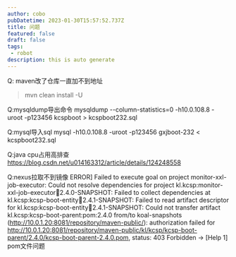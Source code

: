 ```yaml
---
author: cobo
pubDatetime: 2023-01-30T15:57:52.737Z
title: 问题
featured: false
draft: false
tags:
 - robot
description: this is auto generate
---
```


Q: maven改了仓库一直加不到地址
> mvn clean install -U

Q:mysqldump导出命令
mysqldump --column-statistics=0  -h10.0.108.8 -uroot -p123456 kcspboot > kcspboot232.sql

Q:mysql导入sql
mysql -h10.0.108.8 -uroot -p123456 gxjboot-232 < kcspboot232.sql 

Q:java cpu占用高排查
https://blog.csdn.net/u014163312/article/details/124248558

Q:nexus拉取不到镜像
ERROR] Failed to execute goal on project monitor-xxl-job-executor: Could not resolve dependencies for project kl.kcsp:monitor-xxl-job-executor:jar:2.4.0-SNAPSHOT: Failed to collect dependencies at kl.kcsp:kcsp-boot-entity:jar:2.4.1-SNAPSHOT: Failed to read artifact descriptor for kl.kcsp:kcsp-boot-entity:jar:2.4.1-SNAPSHOT: Could not transfer artifact kl.kcsp:kcsp-boot-parent:pom:2.4.0 from/to koal-snapshots (http://10.0.1.20:8081/repository/maven-public/): authorization failed for http://10.0.1.20:8081/repository/maven-public/kl/kcsp/kcsp-boot-parent/2.4.0/kcsp-boot-parent-2.4.0.pom, status: 403 Forbidden -> [Help 1]
pom文件问题